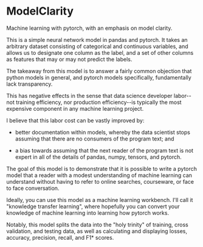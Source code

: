 # ModelClarity
Machine learning with pytorch, with an emphasis on model clarity.

This is a simple neural network model in pandas and pytorch. It takes an arbitrary dataset consisting of categorical and continuous variables, and allows us to designate one column as the label, and a set of other columns as features that may or may not predict the labels.

The takeaway from this model is to answer a fairly common objection that python models in general, and pytorch models specifically, fundamentally lack transparency.

This has negative effects in the sense that data science developer labor--not training efficiency, nor production efficiency--is typically the most expensive component in any machine learning project.

I believe that this labor cost can be vastly improved by:

* better documentation within models, whereby the data scientist stops assuming that there are no consumers of the program text; and

* a bias towards assuming that the next reader of the program text is not expert in all of the details of pandas, numpy, tensors, and pytorch.

The goal of this model is to demonstrate that it is possible to write a pytorch model that a reader with a modest understanding of machine learning can understand without having to refer to online searches, courseware, or face to face conversation.

Ideally, you can use this model as a machine learning workbench. I'll call it "knowledge transfer learning", where hopefully you can convert your knowledge of machine learning into learning how pytorch works.

Notably, this model splits the data into the "holy trinity" of training, cross validation, and testing data, as well as calculating and displaying losses, accuracy, precision, recall, and
F1* scores.
